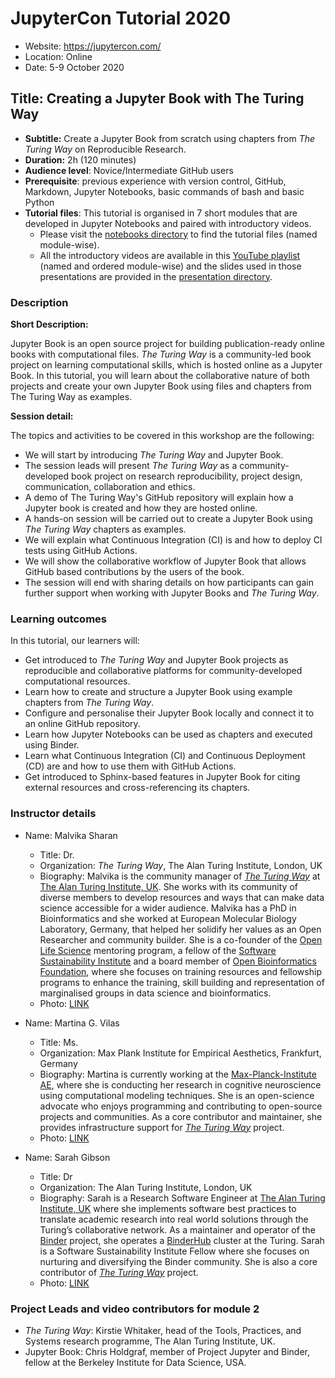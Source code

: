 # JupyterCon Tutorial 2020

- Website: https://jupytercon.com/
- Location: Online
- Date: 5-9 October 2020

## Title: Creating a Jupyter Book with The Turing Way

- **Subtitle:** Create a Jupyter Book from scratch using chapters from *The Turing Way* on Reproducible Research.
- **Duration:** 2h (120 minutes)
- **Audience level**: Novice/Intermediate GitHub users
- **Prerequisite**: previous experience with version control, GitHub, Markdown, Jupyter Notebooks, basic commands of bash and basic Python
- **Tutorial files**: This tutorial is organised in 7 short modules that are developed in Jupyter Notebooks and paired with introductory videos.
  - Please visit the [notebooks directory](./notebooks) to find the tutorial files (named module-wise).
  - All the introductory videos are available in this [YouTube playlist](https://www.youtube.com/playlist?list=PLBxcQEfGu3Dmdo6oKg6o9V7Q_e7WSX-vu) (named and ordered module-wise) and the slides used in those presentations are provided in the [presentation directory](./presentation).

### Description

**Short Description:**

Jupyter Book is an open source project for building publication-ready online books with computational files. *The Turing Way* is a community-led book project on learning computational skills, which is hosted online as a Jupyter Book. In this tutorial, you will learn about the collaborative nature of both projects and create your own Jupyter Book using files and chapters from The Turing Way as examples.

**Session detail:**

The topics and activities to be covered in this workshop are the following:
- We will start by introducing *The Turing Way* and Jupyter Book.
- The session leads will present *The Turing Way* as a community-developed book project on research reproducibility, project design, communication, collaboration and ethics.
- A demo of The Turing Way's GitHub repository will explain how a Jupyter book is created and how they are hosted online.
- A hands-on session will be carried out to create a Jupyter Book using *The Turing Way* chapters as examples.
- We will explain what Continuous Integration (CI) is and how to deploy CI tests using GitHub Actions.
- We will show the collaborative workflow of Jupyter Book that allows GitHub based contributions by the users of the book.
- The session will end with sharing details on how participants can gain further support when working with Jupyter Books and *The Turing Way*.

### Learning outcomes

In this tutorial, our learners will:
- Get introduced to *The Turing Way* and Jupyter Book projects as reproducible and collaborative platforms for community-developed computational resources.
- Learn how to create and structure a Jupyter Book using example chapters from *The Turing Way*.
- Configure and personalise their Jupyter Book locally and connect it to an online GitHub repository.
- Learn how Jupyter Notebooks can be used as chapters and executed using Binder.
- Learn what Continuous Integration (CI) and Continuous Deployment (CD) are and how to use them with GitHub Actions.
- Get introduced to Sphinx-based features in Jupyter Book for citing external resources and cross-referencing its chapters.

### Instructor details

- Name: Malvika Sharan
    - Title: Dr.
    - Organization: *The Turing Way*, The Alan Turing Institute, London, UK
    - Biography: Malvika is the community manager of *[The Turing Way](https://the-turing-way.netlify.app)* at [The Alan Turing Institute, UK](https://www.turing.ac.uk/). She works with its community of diverse members to develop resources and ways that can make data science accessible for a wider audience.
Malvika has a PhD in Bioinformatics and she worked at  European Molecular Biology Laboratory, Germany, that helped her solidify her values as an Open Researcher and community builder.
She is a co-founder of the [Open Life Science](https://openlifesci.org/) mentoring program, a fellow of the [Software Sustainability Institute](https://www.software.ac.uk/) and a board member of [Open Bioinformatics Foundation](https://www.open-bio.org/event-awards/), where she focuses on training resources and fellowship programs to enhance the training, skill building and representation of marginalised groups in data science and bioinformatics.
    - Photo: [LINK](images/MalvikaSharan.jpg)

- Name: Martina G. Vilas
    - Title: Ms.
    - Organization: Max Plank Institute for Empirical Aesthetics, Frankfurt, Germany
    - Biography: Martina is currently working at the [Max-Planck-Institute AE](https://www.aesthetics.mpg.de/en/the-institute/people/m-vilas.html), where she is conducting her research in cognitive neuroscience using computational modeling techniques. She is an open-science advocate who enjoys programming and contributing to open-source projects and communities. As a core contributor and maintainer, she provides infrastructure support for *[The Turing Way](https://the-turing-way.netlify.app)* project.
    - Photo: [LINK](images/MartinaVilas.jpg)

- Name: Sarah Gibson
    - Title: Dr
    - Organization: The Alan Turing Institute, London, UK
    - Biography: Sarah is a Research Software Engineer at [The Alan Turing Institute, UK](https://www.turing.ac.uk/) where she implements software best practices to translate academic research into real world solutions through the Turing’s collaborative network. As a maintainer and operator of the [Binder](https://mybinder.org/) project, she operates a [BinderHub](https://binderhub.readthedocs.io/en/latest/) cluster at the Turing. Sarah is a Software Sustainability Institute Fellow where she focuses on nurturing and diversifying the Binder community. She is also a core contributor of *[The Turing Way](https://the-turing-way.netlify.app)* project.
    - Photo: [LINK](images/SarahGibson.jpg)

### Project Leads and video contributors for module 2

- *The Turing Way*: Kirstie Whitaker, head of the Tools, Practices, and Systems research programme, The Alan Turing Institute, UK.
- Jupyter Book: Chris Holdgraf, member of Project Jupyter and Binder, fellow at the Berkeley Institute for Data Science, USA.
